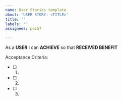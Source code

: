 ```yaml
---
name: User Stories template
about: 'USER STORY: <TITLE>'
title: ''
labels: ''
assignees: pez57

---
```


As a **USER** I can **ACHIEVE** so that **RECEIVED BENEFIT**

Acceptance Criteria:

- [ ] 1.
- [ ] 2.
- [ ] 3.
